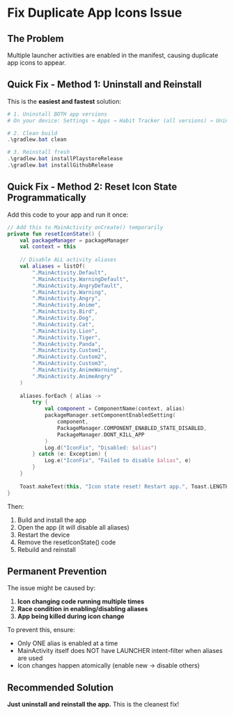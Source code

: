 # Fix Duplicate App Icons Issue

## The Problem
Multiple launcher activities are enabled in the manifest, causing duplicate app icons to appear.

## Quick Fix - Method 1: Uninstall and Reinstall

This is the **easiest and fastest** solution:

```powershell
# 1. Uninstall BOTH app versions
# On your device: Settings → Apps → Habit Tracker (all versions) → Uninstall

# 2. Clean build
.\gradlew.bat clean

# 3. Reinstall fresh
.\gradlew.bat installPlaystoreRelease
.\gradlew.bat installGithubRelease
```

## Quick Fix - Method 2: Reset Icon State Programmatically

Add this code to your app and run it once:

```kotlin
// Add this to MainActivity onCreate() temporarily
private fun resetIconState() {
    val packageManager = packageManager
    val context = this
    
    // Disable ALL activity aliases
    val aliases = listOf(
        ".MainActivity.Default",
        ".MainActivity.WarningDefault",
        ".MainActivity.AngryDefault",
        ".MainActivity.Warning",
        ".MainActivity.Angry",
        ".MainActivity.Anime",
        ".MainActivity.Bird",
        ".MainActivity.Dog",
        ".MainActivity.Cat",
        ".MainActivity.Lion",
        ".MainActivity.Tiger",
        ".MainActivity.Panda",
        ".MainActivity.Custom1",
        ".MainActivity.Custom2",
        ".MainActivity.Custom3",
        ".MainActivity.AnimeWarning",
        ".MainActivity.AnimeAngry"
    )
    
    aliases.forEach { alias ->
        try {
            val component = ComponentName(context, alias)
            packageManager.setComponentEnabledSetting(
                component,
                PackageManager.COMPONENT_ENABLED_STATE_DISABLED,
                PackageManager.DONT_KILL_APP
            )
            Log.d("IconFix", "Disabled: $alias")
        } catch (e: Exception) {
            Log.e("IconFix", "Failed to disable $alias", e)
        }
    }
    
    Toast.makeText(this, "Icon state reset! Restart app.", Toast.LENGTH_LONG).show()
}
```

Then:
1. Build and install the app
2. Open the app (it will disable all aliases)
3. Restart the device
4. Remove the resetIconState() code
5. Rebuild and reinstall

## Permanent Prevention

The issue might be caused by:

1. **Icon changing code running multiple times**
2. **Race condition in enabling/disabling aliases**
3. **App being killed during icon change**

To prevent this, ensure:
- Only ONE alias is enabled at a time
- MainActivity itself does NOT have LAUNCHER intent-filter when aliases are used
- Icon changes happen atomically (enable new → disable others)

## Recommended Solution

**Just uninstall and reinstall the app.** This is the cleanest fix!

